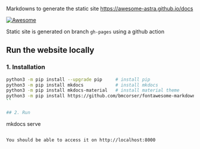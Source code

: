 Markdowns to generate the static site https://awesome-astra.github.io/docs

 [![Awesome](https://awesome.re/badge-flat.svg)](https://awesome.re)

Static site is generated on branch `gh-pages` using a github action

## Run the website locally

### 1. Installation 

```bash
python3 -m pip install --upgrade pip     # install pip
python3 -m pip install mkdocs            # install mkdocs 
python3 -m pip install mkdocs-material   # install material theme
python3 -m pip install https://github.com/bmcorser/fontawesome-markdown/archive/master.zip   # install font-awesome
``          
          
## 2. Run 

```
mkdocs serve
```

You should be able to access it on http://localhost:8000

